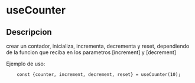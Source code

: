 # useCounter

## Descripcion

crear un contador, inicializa, incrementa, decrementa y reset, dependiendo de la funcion que reciba en los parametros [increment] y [decrement]

Ejemplo de uso:

```
    const {counter, increment, decrement, reset} = useCounter(10);
```

